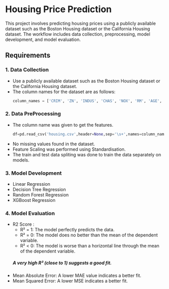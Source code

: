 # Housing Price Prediction

This project involves predicting housing prices using a publicly available dataset such as the Boston Housing dataset or the California Housing dataset. The workflow includes data collection, preprocessing, model development, and model evaluation.

## Requirements

### 1. Data Collection
- Use a publicly available dataset such as the Boston Housing dataset or the California Housing dataset.
- The column names for the dataset are as follows:
  ```python
  column_names = ['CRIM', 'ZN', 'INDUS', 'CHAS', 'NOX', 'RM', 'AGE', 'DIS', 'RAD', 'TAX', 'PTRATIO', 'B', 'LSTAT', 'MEDV']
  ```

### 2. Data PreProcessing
- The column name was given to get the features.
  ```python
  df=pd.read_csv('housing.csv',header=None,sep='\s+',names=column_names)
  ```
- No missing values found in the dataset.
- Feature Scaling was performed using Standardisation.
- The train and test data spliting was done to train the data separately on models.

### 3. Model Development
- Linear Regression
- Decision Tree Regression
- Random Forest Regression
- XGBoost Regression

### 4. Model Evaluation
- R2 Score :
  - R² = 1: The model perfectly predicts the data.
  - R² = 0: The model does no better than the mean of the dependent variable.
  - R² < 0: The model is worse than a horizontal line through the mean of the dependent variable.
  ##### A very high R² (close to 1) suggests a good fit.
- Mean Absolute Error:
  A lower MAE value indicates a better fit.
- Mean Squared Error:
  A lower MSE indicates a better fit.

